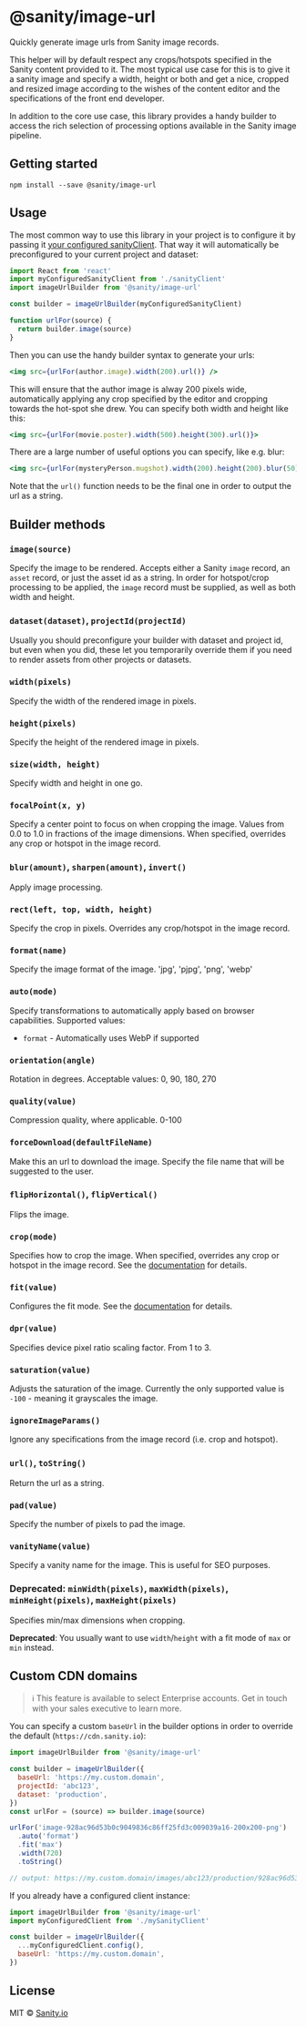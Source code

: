 # @sanity/image-url

Quickly generate image urls from Sanity image records.

This helper will by default respect any crops/hotspots specified in the Sanity content provided to it. The most typical use case for this is to give it a sanity image and specify a width, height or both and get a nice, cropped and resized image according to the wishes of the content editor and the specifications of the front end developer.

In addition to the core use case, this library provides a handy builder to access the rich selection of processing options available in the Sanity image pipeline.

## Getting started

    npm install --save @sanity/image-url

## Usage

The most common way to use this library in your project is to configure it by passing it [your configured sanityClient](https://www.npmjs.com/package/@sanity/client). That way it will automatically be preconfigured to your current project and dataset:

```js
import React from 'react'
import myConfiguredSanityClient from './sanityClient'
import imageUrlBuilder from '@sanity/image-url'

const builder = imageUrlBuilder(myConfiguredSanityClient)

function urlFor(source) {
  return builder.image(source)
}
```

Then you can use the handy builder syntax to generate your urls:

```jsx
<img src={urlFor(author.image).width(200).url()} />
```

This will ensure that the author image is alway 200 pixels wide, automatically applying any crop specified by the editor and cropping towards the hot-spot she drew. You can specify both width and height like this:

```jsx
<img src={urlFor(movie.poster).width(500).height(300).url()}>
```

There are a large number of useful options you can specify, like e.g. blur:

```jsx
<img src={urlFor(mysteryPerson.mugshot).width(200).height(200).blur(50).url()}>
```

Note that the `url()` function needs to be the final one in order to output the url as a string.

## Builder methods

### `image(source)`

Specify the image to be rendered. Accepts either a Sanity `image` record, an `asset` record, or just the asset id as a string. In order for hotspot/crop processing to be applied, the `image` record must be supplied, as well as both width and height.

### `dataset(dataset)`, `projectId(projectId)`

Usually you should preconfigure your builder with dataset and project id, but even when you did, these let you temporarily override them if you need to render assets from other projects or datasets.

### `width(pixels)`

Specify the width of the rendered image in pixels.

### `height(pixels)`

Specify the height of the rendered image in pixels.

### `size(width, height)`

Specify width and height in one go.

### `focalPoint(x, y)`

Specify a center point to focus on when cropping the image. Values from 0.0 to 1.0 in fractions of the image dimensions. When specified, overrides any crop or hotspot in the image record.

### `blur(amount)`, `sharpen(amount)`, `invert()`

Apply image processing.

### `rect(left, top, width, height)`

Specify the crop in pixels. Overrides any crop/hotspot in the image record.

### `format(name)`

Specify the image format of the image. 'jpg', 'pjpg', 'png', 'webp'

### `auto(mode)`

Specify transformations to automatically apply based on browser capabilities. Supported values:

- `format` - Automatically uses WebP if supported

### `orientation(angle)`

Rotation in degrees. Acceptable values: 0, 90, 180, 270

### `quality(value)`

Compression quality, where applicable. 0-100

### `forceDownload(defaultFileName)`

Make this an url to download the image. Specify the file name that will be suggested to the user.

### `flipHorizontal()`, `flipVertical()`

Flips the image.

### `crop(mode)`

Specifies how to crop the image. When specified, overrides any crop or hotspot in the image record. See the [documentation](https://www.sanity.io/docs/image-urls#crop-749d37d946b6) for details.

### `fit(value)`

Configures the fit mode. See the [documentation](https://www.sanity.io/docs/image-urls#fit-45b29dc6f09f) for details.

### `dpr(value)`

Specifies device pixel ratio scaling factor. From 1 to 3.

### `saturation(value)`

Adjusts the saturation of the image. Currently the only supported value is `-100` - meaning it grayscales the image.

### `ignoreImageParams()`

Ignore any specifications from the image record (i.e. crop and hotspot).

### `url()`, `toString()`

Return the url as a string.

### `pad(value)`

Specify the number of pixels to pad the image.

### `vanityName(value)`
 
Specify a vanity name for the image. This is useful for SEO purposes.

### Deprecated: `minWidth(pixels)`, `maxWidth(pixels)`, `minHeight(pixels)`, `maxHeight(pixels)`

Specifies min/max dimensions when cropping.

**Deprecated**: You usually want to use `width`/`height` with a fit mode of `max` or `min` instead.

## Custom CDN domains

> ℹ️ This feature is available to select Enterprise accounts. Get in touch with your sales executive to learn more.

You can specify a custom `baseUrl` in the builder options in order to override the default (`https://cdn.sanity.io`):

```js
import imageUrlBuilder from '@sanity/image-url'

const builder = imageUrlBuilder({
  baseUrl: 'https://my.custom.domain',
  projectId: 'abc123',
  dataset: 'production',
})
const urlFor = (source) => builder.image(source)

urlFor('image-928ac96d53b0c9049836c86ff25fd3c009039a16-200x200-png')
  .auto('format')
  .fit('max')
  .width(720)
  .toString()

// output: https://my.custom.domain/images/abc123/production/928ac96d53b0c9049836c86ff25fd3c009039a16-200x200.png?auto=format&fit=max&w=720
```

If you already have a configured client instance:

```js
import imageUrlBuilder from '@sanity/image-url'
import myConfiguredClient from './mySanityClient'

const builder = imageUrlBuilder({
  ...myConfiguredClient.config(),
  baseUrl: 'https://my.custom.domain',
})
```

## License

MIT © [Sanity.io](https://www.sanity.io/)
